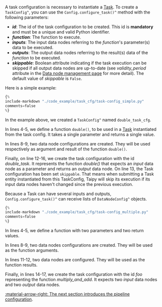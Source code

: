 A task configuration is necessary to instantiate a [Task](../concepts/task.md). To create a
`TaskConfig^`, you can use the `Config.configure_task()^` method with the following parameters:

- _**id**_: The id of the task configuration to be created. This id is **mandatory** and must be a unique and valid
  Python identifier.
- _**function**_: The function to execute.
- _**inputs**_: The input data nodes referring to the _function_'s parameter(s) data to be executed.
- _**outputs**_: The output data nodes referring to the result(s) data of the _function_ to be executed.
- _**skippable**_: Boolean attribute indicating if the task execution can be skipped if all output
  data nodes are up-to-date (see *validity_period* attribute in the
  [Data node management page](../entities/data-node-mgt.md) for more detail). The default value of
  _skippable_ is `False`.

Here is a simple example:

```python linenums="1"
{%
include-markdown "./code_example/task_cfg/task-config_simple.py"
comments=false
%}
```

In the example above, we created a `TaskConfig^` named `double_task_cfg`.

In lines 4-5, we define a function `double()`, to be used in a [Task](../concepts/task.md)
instantiated from the task config. It takes a single parameter and returns a single value.

In lines 8-9, two data node configurations are created. They will be used respectively as
argument and result of the function `double()`.

Finally, on line 12-16, we create the task configuration with the id _double_task_. It
represents the function _double()_ that expects an _input_ data node as a parameter and
returns an _output_ data node. On line 13, the Task configuration has been set `skippable`.
That means when submitting a Task entity instantiated from this TaskConfig, Taipy will skip
its execution if its input data nodes haven't changed since the previous execution.

Because a Task can have several inputs and outputs, `Config.configure_task()^` can receive
lists of `DataNodeConfig^` objects.

```python linenums="1"
{%
include-markdown "./code_example/task_cfg/task-config_multiple.py"
comments=false
%}
```

In lines 4-5, we define a function with two parameters and two return values.

In lines 8-9, two data nodes configurations are created. They will be used as the
function arguments.

In lines 11-12, two data nodes are configured. They will be used as the function results.

Finally, in lines 14-17, we create the task configuration with the id _foo_ representing
the function _multiply_and_add_. It expects two _input_ data nodes and two _output_ data nodes.

[:material-arrow-right: The next section introduces the pipeline configuration](pipeline-config.md).
